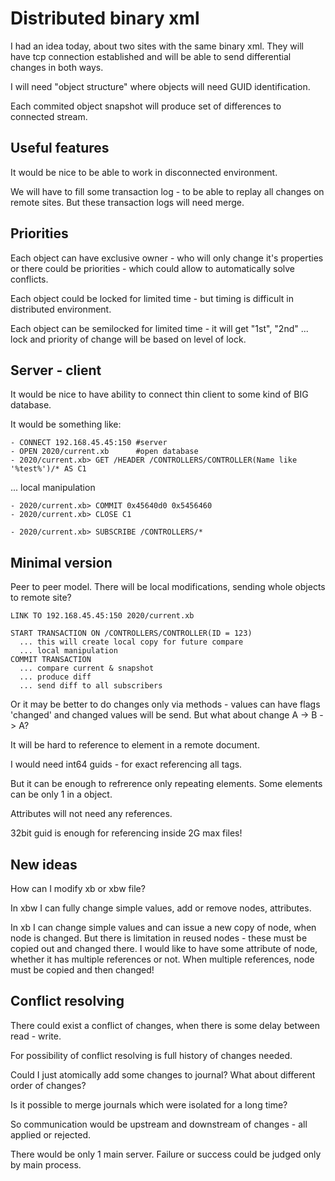 # Distributed binary xml

I had an idea today, about two sites with the same binary xml.
They will have tcp connection established and will be able to send differential changes in both ways.

I will need "object structure" where objects will need GUID identification.

Each commited object snapshot will produce set of differences to connected stream.

## Useful features

It would be nice to be able to work in disconnected environment.

We will have to fill some transaction log - to be able to replay all changes on remote sites. But these transaction logs will need merge.


## Priorities

Each object can have exclusive owner - who will only change it's properties or there could be priorities - which could allow to automatically solve conflicts.

Each object could be locked for limited time - but timing is difficult in distributed environment.

Each object can be semilocked for limited time - it will get "1st", "2nd" ... lock and priority of change will be based on level of lock.

## Server - client

It would be nice to have ability to connect thin client to some kind of BIG database.

It would be something like:

    - CONNECT 192.168.45.45:150 #server
    - OPEN 2020/current.xb      #open database
    - 2020/current.xb> GET /HEADER /CONTROLLERS/CONTROLLER(Name like '%test%')/* AS C1
    
... local manipulation

    - 2020/current.xb> COMMIT 0x45640d0 0x5456460 
    - 2020/current.xb> CLOSE C1

    - 2020/current.xb> SUBSCRIBE /CONTROLLERS/*

## Minimal version

Peer to peer model. There will be local modifications, sending whole objects to remote site?

    LINK TO 192.168.45.45:150 2020/current.xb

    START TRANSACTION ON /CONTROLLERS/CONTROLLER(ID = 123)
      ... this will create local copy for future compare
      ... local manipulation
    COMMIT TRANSACTION
      ... compare current & snapshot
      ... produce diff
      ... send diff to all subscribers
    
    
Or it may be better to do changes only via methods - values can have flags 'changed' and changed values will be send.
But what about change A -> B -> A?

It will be hard to reference to element in a remote document.

I would need int64 guids - for exact referencing all tags.

But it can be enough to refrerence only repeating elements. Some elements can be only 1 in a object.

Attributes will not need any references.
   
32bit guid is enough for referencing inside 2G max files!


## New ideas

How can I modify xb or xbw file?

In xbw I can fully change simple values, add or remove nodes, attributes.

In xb I can change simple values and can issue a new copy of node, when node is changed. But there is limitation in reused nodes - these must be copied out and changed there. I would like to have some attribute of node, whether it has multiple references or not. When multiple references, node must be copied and then changed!

## Conflict resolving

There could exist a conflict of changes, when there is some delay between read - write.

For possibility of conflict resolving is full history of changes needed.

Could I just atomically add some changes to journal? What about different order of changes?

Is it possible to merge journals which were isolated for a long time?

So communication would be upstream and downstream of changes - all applied or rejected.

There would be only 1 main server. Failure or success could be judged only by main process.


